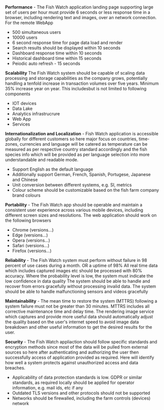 **Performance** - The Fish Watch application landing page supporting large set of users per hour must provide 6 seconds or less response time in a browser, including rendering text and images, over an network connection. 
For the remote WebApp
- 500 simultaneous users
- 10000 users
- 6 second response time for page data load and render
- Search results should be displayed within 10 seconds
- Dashboard response time within 10 seconds
- Historical dashboard time within 15 seconds
- Peiodic auto refresh - 15 seconds

**Scalability**
The Fish Watch system should be capable of scaling data processing and storage capabilities as the company grows, potentially handling a tenfold increase in transaction volumes over five years. Minimum 35% increase year on year. This includesbut is not limited to  following components
- IOT devices
- Data Lake
- Analytics infrastrucrure
- Web App
- Services

**Internationalization and Localization** - Fish Watch application is accessible globally for different customers so here major focus on countries, time-zones, currencies and language will be catered as temperature can be measured as per respective country standard accordingly and the fish species info which will be provided as per language selection into more understandable and readable mode.
- Support English as the default language
- Additionally support German, French, Spanish, Portugese, Japanese and Chinese
- Unit conversion between different systems, e.g. SI, metrics
- Colour scheme should be customizable based on the fish farm company brand colours

**Portability** - The Fish Watch app should be operable and maintain a consistent user experience across various mobile devices, including different screen sizes and resolutions.
The web application should work on the following browsers
- Chrome (versions...)
- Edge (versions...)
- Opera (versions...)
- Safari (versions...)
- Firefox (versions...)

**Reliability** - The Fish Watch system must perform without failure in 98 percent of use cases during a month. OR a uptime of 98%
All real time data which includes captured images etc should be processed with 80% accuracy. Where the probability level is low, the system must indicate the low confidence in data quality
The system should be able to handle and recover from errors gracefully without processing invalid data.
The system should be able to handle malfunctioning sensors and videos gracefully

**Maintainability** - The mean time to restore the system (MTTRS) following a system failure must not be greater than 30 minutes. MTTRS includes all corrective maintenance time and delay time.
The rendering image service which captures and provide more useful data should automatically adjust the quality based on the user's internet speed to avoid image data breakdown and other useful information to get the desired results for the user.

**Security** - The Fish Watch appliaction should follow specific standards and encryption methods since most of the data will be pulled from external sources so here after authenticating and authorizing the user then successfully access of application provided as required.
Here will identify how well a system protects against unauthorized access and data breaches.
- Applicability of data protection standards is low. GDPR or similar standards, as required locally should be applied for operator information, e.g. mail ids, etc if any
- Outdated TLS versions and other protocols should not be supported 
- Networks should be firewalled, including the farm controls (devices) network
